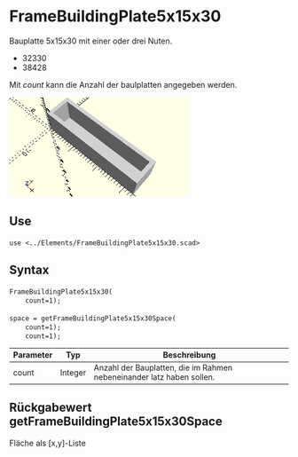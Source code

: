 # FrameBuildingPlate5x15x30
Bauplatte 5x15x30 mit einer oder drei Nuten.
- 32330
- 38428

Mit *count* kann die Anzahl der baulplatten angegeben werden.

![FrameBuildingPlate5x15x30](../../images/FrameBuildingPlate5x15x30.png)

## Use
```
use <../Elements/FrameBuildingPlate5x15x30.scad>
```

## Syntax
```
FrameBuildingPlate5x15x30(
    count=1);

space = getFrameBuildingPlate5x15x30Space(
    count=1);
    count=1);
```

| Parameter | Typ | Beschreibung |
| ------ | ------ | ------ |
| count | Integer | Anzahl der Bauplatten, die im Rahmen nebeneinander latz haben sollen. |

## Rückgabewert getFrameBuildingPlate5x15x30Space
Fläche als \[x,y]-Liste